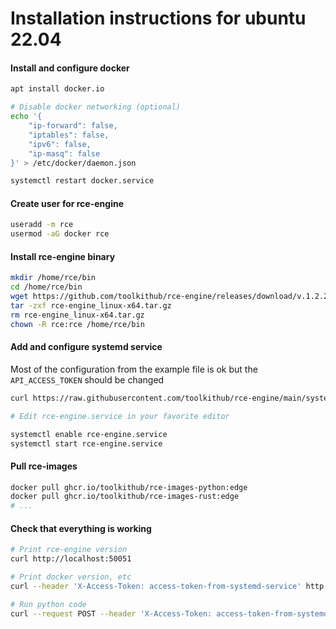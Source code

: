 # Installation instructions for ubuntu 22.04

#### Install and configure docker

```bash
apt install docker.io

# Disable docker networking (optional)
echo '{
    "ip-forward": false,
    "iptables": false,
    "ipv6": false,
    "ip-masq": false
}' > /etc/docker/daemon.json

systemctl restart docker.service
```

#### Create user for rce-engine

```bash
useradd -m rce
usermod -aG docker rce
```

#### Install rce-engine binary

```bash
mkdir /home/rce/bin
cd /home/rce/bin
wget https://github.com/toolkithub/rce-engine/releases/download/v.1.2.2/rce-engine_linux-x64.tar.gz
tar -zxf rce-engine_linux-x64.tar.gz
rm rce-engine_linux-x64.tar.gz
chown -R rce:rce /home/rce/bin
```

#### Add and configure systemd service

Most of the configuration from the example file is ok but the `API_ACCESS_TOKEN` should be changed

```bash
curl https://raw.githubusercontent.com/toolkithub/rce-engine/main/systemd/rce-engine.service > /etc/systemd/system/rce-engine.service

# Edit rce-engine.service in your favorite editor

systemctl enable rce-engine.service
systemctl start rce-engine.service
```

#### Pull rce-images

```bash
docker pull ghcr.io/toolkithub/rce-images-python:edge
docker pull ghcr.io/toolkithub/rce-images-rust:edge
# ...
```

#### Check that everything is working

```bash
# Print rce-engine version
curl http://localhost:50051

# Print docker version, etc
curl --header 'X-Access-Token: access-token-from-systemd-service' http://localhost:50051/version

# Run python code
curl --request POST --header 'X-Access-Token: access-token-from-systemd-service' --header 'Content-type: application/json' --data '{"image": "ghcr.io/toolkithub/rce-images-python:edge", "payload": {"language": "python", "files": [{"name": "main.py", "content": "print(42)"}]}}' http://localhost:50051/run
```

